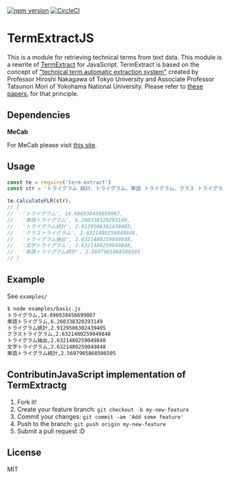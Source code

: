 [![npm version](https://badge.fury.io/js/term-extract-js.svg)](https://badge.fury.io/js/term-extract-js)
[![CircleCI](https://circleci.com/gh/pastelInc/term-extract-js.svg?style=shield&circle-token=0d31a0b28ac66315cef6e495a8e931011cc8f5f0)](https://circleci.com/gh/pastelInc/term-extract-js)

# TermExtractJS

This is a module for retrieving technical terms from text data.
This module is a rewrite of [TermExtract](http://gensen.dl.itc.u-tokyo.ac.jp/termextract.html) for JavaScript.
TermExtract is based on the concept of ["technical term automatic extraction system"](http://www.forest.eis.ynu.ac.jp/Forest/ja/term-extraction.html) created by Professor Hiroshi Nakagawa of Tokyo University and Associate Professor Tatsunori Mori of Yokohama National University.
Please refer to [these papers](http://www.r.dl.itc.u-tokyo.ac.jp/~nakagawa/academic-res/jnlp10-1.pdf), for that principle.

## Dependencies

**MeCab**

For MeCab please visit [this site](http://taku910.github.io/mecab/).

## Usage

```javascript
const te = require('term-extract')
const str = 'トライグラム 統計、トライグラム、単語 トライグラム、クラス トライグラム、単語 トライグラム、トライグラム、トライグラム 抽出、単語 トライグラム 統計、トライグラム、文字 トライグラム。'

te.calculateFLR(str);
// [
//   'トライグラム', 14.696938456699067,
//   '単語トライグラム', 6.260338320293149,
//   'トライグラム統計', 2.9129506302439405,
//   'クラストライグラム', 2.6321480259049848,
//   'トライグラム抽出', 2.6321480259049848,
//   '文字トライグラム', 2.6321480259049848,
//   '単語トライグラム統計', 2.5697965868506505
// ]
```

## Example

See `examples/`

```sh
$ node examples/basic.js
トライグラム,14.696938456699067
単語トライグラム,6.260338320293149
トライグラム統計,2.9129506302439405
クラストライグラム,2.6321480259049848
トライグラム抽出,2.6321480259049848
文字トライグラム,2.6321480259049848
単語トライグラム統計,2.5697965868506505
```

## ContributinJavaScript implementation of TermExtractg

1. Fork it!
2. Create your feature branch: `git checkout -b my-new-feature`
3. Commit your changes: `git commit -am 'Add some feature'`
4. Push to the branch: `git push origin my-new-feature`
5. Submit a pull request :D

## License

MIT
